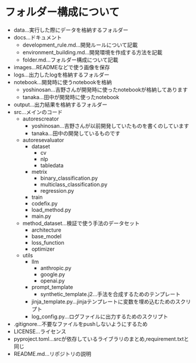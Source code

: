 # フォルダー構成について


- data...実行した際にデータを格納するフォルダー
- docs...ドキュメント
    - development_rule.md...開発ルールについて記載
    - environment_building.md...開発環境を作成する方法を記載
    - folder.md...フォルダー構成について記載
- images...READMEなどで使う画像を保存
- logs...出力したlogを格納するフォルダー
- notebook...開発時に使うnotebookを格納
    - yoshinosan...吉野さんが開発時に使ったnotebookが格納してあります
    - tanaka...田中が開発時に使ったnotebook
- output...出力結果を格納するフォルダー
- src...メインのコード
    - autorescreator
        - yoshinosan...吉野さんが以前開発していたものを書くのしています
        - tanaka...田中の開発しているものです
    - autoresevaluator
        - dataset
            - cv
            - nlp
            - tabledata
        - metrix
            - binary_classification.py
            - multiclass_classification.py
            - regression.py
        - train
        - codefix.py
        - load_method.py
        - main.py
    - method_dataset...検証で使う手法のデータセット
        - architecture
        - base_model
        - loss_function
        - optimizer
    - utils
        - llm
            - anthropic.py
            - google.py
            - openai.py
        - prompt_template
            - synthetic_template.j2...手法を合成するためのテンプレート
        - jinja_template.py...jinjaテンプレートに変数を埋め込むためのスクリプト
        - log_config.py...ログファイルに出力するためのスクリプト
- .gitignore...不要なファイルをpushしないようにするため
- LICENSE...ライセンス
- pyproject.toml...srcが依存しているライブラリのまとめ,requirement.txtと同じ
- README.md...リポジトリの説明
